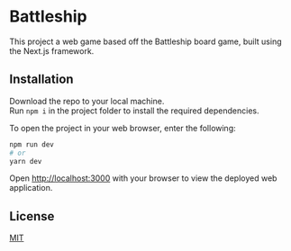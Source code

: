 # Battleship

This project a web game based off the Battleship board game, built using the Next.js framework.

## Installation

Download the repo to your local machine.<br/>
Run `npm i` in the project folder to install the required dependencies.

To open the project in your web browser, enter the following:

```bash
npm run dev
# or
yarn dev
```

Open [http://localhost:3000](http://localhost:3000) with your browser to view the deployed web application.

## License
[MIT](https://choosealicense.com/licenses/mit/)
